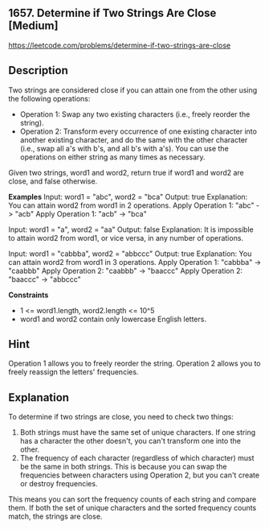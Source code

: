 ## 1657. Determine if Two Strings Are Close [Medium]

https://leetcode.com/problems/determine-if-two-strings-are-close

## Description
Two strings are considered close if you can attain one from the other using the following operations:
- Operation 1: Swap any two existing characters (i.e., freely reorder the string).
- Operation 2: Transform every occurrence of one existing character into another existing character, and do the same with the other character (i.e., swap all a's with b's, and all b's with a's).
You can use the operations on either string as many times as necessary.

Given two strings, word1 and word2, return true if word1 and word2 are close, and false otherwise.

**Examples**
Input: word1 = "abc", word2 = "bca"
Output: true
Explanation: You can attain word2 from word1 in 2 operations.
Apply Operation 1: "abc" -> "acb"
Apply Operation 1: "acb" -> "bca"

Input: word1 = "a", word2 = "aa"
Output: false
Explanation: It is impossible to attain word2 from word1, or vice versa, in any number of operations.

Input: word1 = "cabbba", word2 = "abbccc"
Output: true
Explanation: You can attain word2 from word1 in 3 operations.
Apply Operation 1: "cabbba" -> "caabbb"
Apply Operation 2: "caabbb" -> "baaccc"
Apply Operation 2: "baaccc" -> "abbccc"

**Constraints**
- 1 <= word1.length, word2.length <= 10^5
- word1 and word2 contain only lowercase English letters.

## Hint
Operation 1 allows you to freely reorder the string. Operation 2 allows you to freely reassign the letters' frequencies.

## Explanation
To determine if two strings are close, you need to check two things:
1. Both strings must have the same set of unique characters. If one string has a character the other doesn't, you can't transform one into the other.
2. The frequency of each character (regardless of which character) must be the same in both strings. This is because you can swap the frequencies between characters using Operation 2, but you can't create or destroy frequencies.

This means you can sort the frequency counts of each string and compare them. If both the set of unique characters and the sorted frequency counts match, the strings are close. 